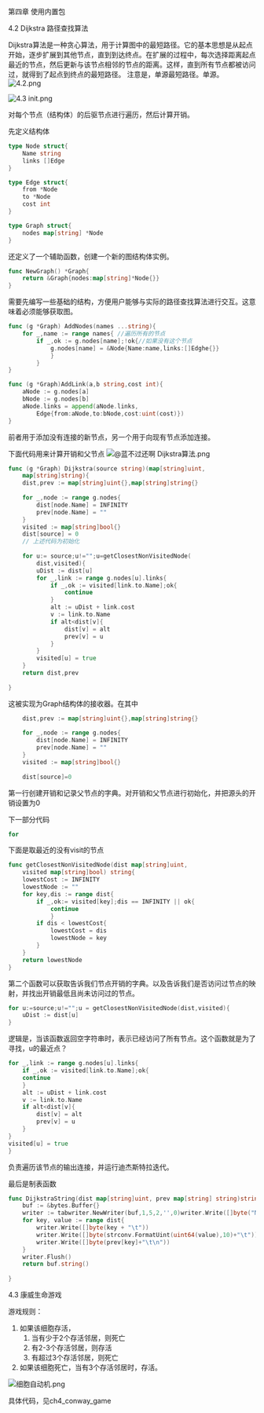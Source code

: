 第四章 使用内置包

4.2 Dijkstra 路径查找算法

Dijkstra算法是一种贪心算法，用于计算图中的最短路径。它的基本思想是从起点开始，逐步扩展到其他节点，直到到达终点。在扩展的过程中，每次选择距离起点最近的节点，然后更新与该节点相邻的节点的距离。这样，直到所有节点都被访问过，就得到了起点到终点的最短路径。
注意是，单源最短路径。单源。
![4.2.png](../img/4.2.png)

![4.3 init.png](../img/4.3%20init.png)

对每个节点（结构体）的后驱节点进行遍历，然后计算开销。

先定义结构体

```go
type Node struct{
    Name string
    links []Edge
}

type Edge struct{
    from *Node
    to *Node
    cost int
}

type Graph struct{
    nodes map[string] *Node
}

```

还定义了一个辅助函数，创建一个新的图结构体实例。

```go
func NewGraph() *Graph{
    return &Graph{nodes:map[string]*Node{}}
}
```

需要先编写一些基础的结构，方便用户能够与实际的路径查找算法进行交互。这意味着必须能够获取图。

```go
func (g *Graph) AddNodes(names ...string){
    for _,name := range names{ //遍历所有的节点
        if _,ok := g.nodes[name];!ok{//如果没有这个节点
            g.nodes[name] = &Node{Name:name,links:[]Edghe{}}
            }
        }
}
```

```go
func (g *Graph)AddLink(a,b string,cost int){
	aNode := g.nodes[a]
	bNode := g.nodes[b]
	aNode.links = append(aNode.links,
		Edge{from:aNode,to:bNode,cost:uint(cost)})
}
```

前者用于添加没有连接的新节点，另一个用于向现有节点添加连接。

下面代码用来计算开销和父节点
![@蓝不过还啊 Dijkstra算法.png](../img/%40%E8%93%9D%E4%B8%8D%E8%BF%87%E8%BF%98%E5%95%8A%20Dijkstra%E7%AE%97%E6%B3%95.png)
```go
func (g *Graph) Dijkstra(source string)(map[string]uint,
	map[string]string){
	dist,prev := map[string]uint{},map[string]string{}
	
	for _,node := range g.nodes{
		dist[node.Name] = INFINITY
		prev[node.Name] = ""
    }
	visited := map[string]bool{}
	dist[source] = 0
	// 上述代码为初始化
	
	for u:= source;u!="";u=getClosestNonVisitedNode(
		dist,visited){
		uDist := dist[u]
		for _,link := range g.nodes[u].links{
			if _,ok := visited[link.to.Name];ok{
				continue
			}
			alt := uDist + link.cost
			v := link.to.Name
			if alt<dist[v]{
				dist[v] = alt
				prev[v] = u
            }   
		}
		visited[u] = true
    }
	return dist,prev
	
}

```
这被实现为Graph结构体的接收器。在其中
```go
    dist,prev := map[string]uint{},map[string]string{}
	
	for _,node := range g.nodes{
		dist[node.Name] = INFINITY
		prev[node.Name] = ""
    }
	visited := map[string]bool{}
	
	dist[source]=0
```
第一行创建开销和记录父节点的字典。对开销和父节点进行初始化，并把源头的开销设置为0

下一部分代码
```go
for 
```

下面是取最近的没有visit的节点
```go
func getClosestNonVisitedNode(dist map[string]uint,
	visited map[string]bool) string{
	lowestCost := INFINITY
	lowestNode := ""
	for key,dis := range dist{
        if _,ok:= visited[key];dis == INFINITY || ok{
		    continue
	        }
	    if dis < lowestCost{
			lowestCost = dis
			lowestNode = key
        }	
    }
	return lowestNode
}

```
第二个函数可以获取告诉我们节点开销的字典。以及告诉我们是否访问过节点的映射，并找出开销最低且尚未访问过的节点。

```go
for u:=source;u!="";u = getClosestNonVisitedNode(dist,visited){
	uDist := dist[u]
}
```

逻辑是，当该函数返回空字符串时，表示已经访问了所有节点。这个函数就是为了寻找，u的最近点？

```go
for _,link := range g.nodes[u].links{
	if _,ok := visited[link.to.Name];ok{
    continue    
	}
	alt := uDist + link.cost
	v := link.to.Name
	if alt<dist[v]{
        dist[v] = alt
		prev[v] = u
	}
}
visited[u] = true
}
```
负责遍历该节点的输出连接，并运行迪杰斯特拉迭代。

最后是制表函数
```go
func DijkstraString(dist map[string]uint, prev map[string] string)string {
    buf := &bytes.Buffer{}
    writer := tabwriter.NewWriter(buf,1,5,2,'',0)writer.Write([]byte("Node\tDistance\tPrevious Node\t\n"))
	for key, value := range dist{
        writer.Write([]byte(key + "\t"))
		writer.Write([]byte(strconv.FormatUint(uint64(value),10)+"\t"))
        writer.Write([]byte(prev[key]+"\t\n"))
	}
	writer.Flush()
    return buf.string()
	
}
```



4.3 康威生命游戏

游戏规则：
1. 如果该细胞存活，
   1. 当有少于2个存活邻居，则死亡
   2. 有2-3个存活邻居，则存活
   3. 有超过3个存活邻居，则死亡
2. 如果该细胞死亡，当有3个存活邻居时，存活。


![细胞自动机.png](../img/%E7%BB%86%E8%83%9E%E8%87%AA%E5%8A%A8%E6%9C%BA.png)

具体代码，见ch4_conway_game